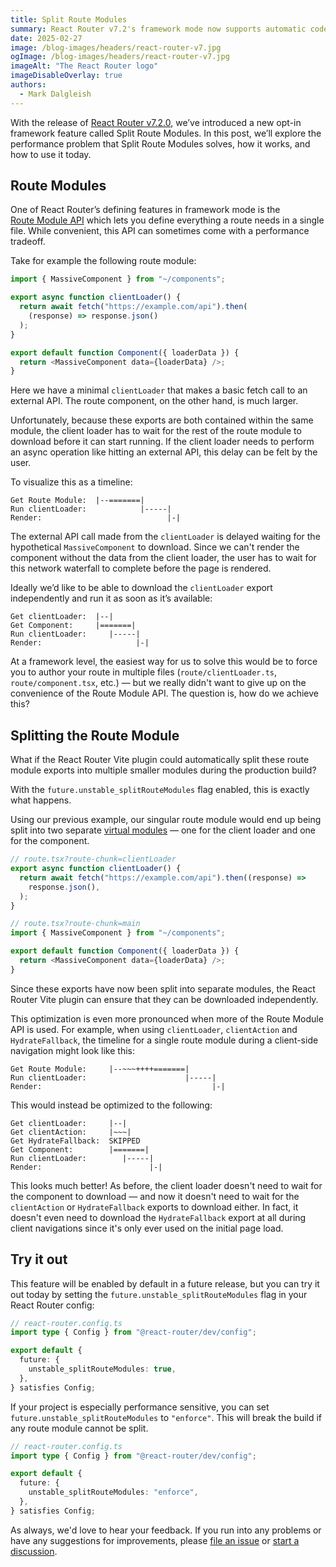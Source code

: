 ```yaml
---
title: Split Route Modules
summary: React Router v7.2's framework mode now supports automatic code splitting of route modules
date: 2025-02-27
image: /blog-images/headers/react-router-v7.jpg
ogImage: /blog-images/headers/react-router-v7.jpg
imageAlt: "The React Router logo"
imageDisableOverlay: true
authors:
  - Mark Dalgleish
---
```


With the release of [React Router v7.2.0](https://github.com/remix-run/react-router/releases/tag/react-router%407.2.0), we’ve introduced a new opt-in framework feature called Split Route Modules. In this post, we’ll explore the performance problem that Split Route Modules solves, how it works, and how to use it today.

## Route Modules

One of React Router’s defining features in framework mode is the [Route&nbsp;Module&nbsp;API](https://reactrouter.com/start/framework/route-module) which lets you define everything a route needs in a single file. While convenient, this API can sometimes come with a performance tradeoff.

Take for example the following route module:

```ts
import { MassiveComponent } from "~/components";

export async function clientLoader() {
  return await fetch("https://example.com/api").then(
    (response) => response.json()
  );
}

export default function Component({ loaderData }) {
  return <MassiveComponent data={loaderData} />;
}
```

Here we have a minimal `clientLoader` that makes a basic fetch call to an external API. The route component, on the other hand, is much larger.

Unfortunately, because these exports are both contained within the same module, the client loader has to wait for the rest of the route module to download before it can start running. If the client loader needs to perform an async operation like hitting an external API, this delay can be felt by the user.

To visualize this as a timeline:

```
Get Route Module:  |--=======|
Run clientLoader:            |-----|
Render:                            |-|
```

The external API call made from the `clientLoader` is delayed waiting for the hypothetical `MassiveComponent` to download. Since we can't render the component without the data from the client loader, the user has to wait for this network waterfall to complete before the page is rendered.

Ideally we’d like to be able to download the `clientLoader` export independently and run it as soon as it’s available:

```
Get clientLoader:  |--|
Get Component:     |=======|
Run clientLoader:     |-----|
Render:                     |-|
```

At a framework level, the easiest way for us to solve this would be to force you to author your route in multiple files (`route/clientLoader.ts`, `route/component.tsx`, etc.) — but we really didn't want to give up on the convenience of the Route Module API. The question is, how do we achieve this?

## Splitting the Route Module

What if the React Router Vite plugin could automatically split these route module exports into multiple smaller modules during the production build?

With the `future.unstable_splitRouteModules` flag enabled, this is exactly what happens.

Using our previous example, our singular route module would end up being split into two separate [virtual modules](https://vite.dev/guide/api-plugin#virtual-modules-convention) — one for the client loader and one for the component.

```ts
// route.tsx?route-chunk=clientLoader
export async function clientLoader() {
  return await fetch("https://example.com/api").then((response) =>
    response.json(),
  );
}
```

```ts
// route.tsx?route-chunk=main
import { MassiveComponent } from "~/components";

export default function Component({ loaderData }) {
  return <MassiveComponent data={loaderData} />;
}
```

Since these exports have now been split into separate modules, the React Router Vite plugin can ensure that they can be downloaded independently.

This optimization is even more pronounced when more of the Route Module API is used. For example, when using `clientLoader`, `clientAction` and `HydrateFallback`, the timeline for a single route module during a client-side navigation might look like this:

```
Get Route Module:     |--~~~++++=======|
Run clientLoader:                      |-----|
Render:                                      |-|
```

This would instead be optimized to the following:

```
Get clientLoader:     |--|
Get clientAction:     |~~~|
Get HydrateFallback:  SKIPPED
Get Component:        |=======|
Run clientLoader:        |-----|
Render:                        |-|
```

This looks much better! As before, the client loader doesn't need to wait for the component to download — and now it doesn't need to wait for the `clientAction` or `HydrateFallback` exports to download either. In fact, it doesn't even need to download the `HydrateFallback` export at all during client navigations since it's only ever used on the initial page load.

## Try it out

This feature will be enabled by default in a future release, but you can try it out today by setting the `future.unstable_splitRouteModules` flag in your React Router config:

```ts
// react-router.config.ts
import type { Config } from "@react-router/dev/config";

export default {
  future: {
    unstable_splitRouteModules: true,
  },
} satisfies Config;
```

If your project is especially performance sensitive, you can set `future.unstable_splitRouteModules` to `"enforce"`. This will break the build if any route module cannot be split.

```ts
// react-router.config.ts
import type { Config } from "@react-router/dev/config";

export default {
  future: {
    unstable_splitRouteModules: "enforce",
  },
} satisfies Config;
```

As always, we'd love to hear your feedback. If you run into any problems or have any suggestions for improvements, please [file an issue](https://github.com/remix-run/react-router/issues) or [start a discussion](https://github.com/remix-run/react-router/discussions).
